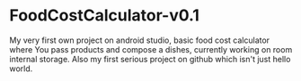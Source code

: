 # FoodCostCalculator-v0.1
My very first own project on android studio, basic food cost calculator where You pass products and compose a dishes, currently working on room internal storage.
Also my first serious project on github which isn't just hello world.

